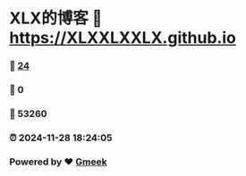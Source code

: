 # XLX的博客 :link: https://XLXXLXXLX.github.io 
### :page_facing_up: [24](https://XLXXLXXLX.github.io/tag.html) 
### :speech_balloon: 0 
### :hibiscus: 53260 
### :alarm_clock: 2024-11-28 18:24:05 
### Powered by :heart: [Gmeek](https://github.com/Meekdai/Gmeek)
